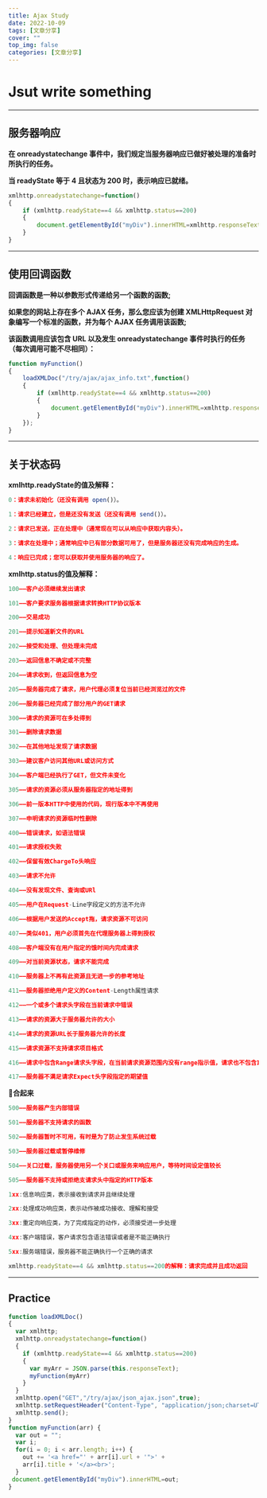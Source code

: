 ```yaml
---
title: Ajax Study
date: 2022-10-09
tags: [文章分享]
cover: ""
top_img: false
categories: [文章分享]
---
```


# Jsut write something

---

## 服务器响应

**在 onreadystatechange 事件中，我们规定当服务器响应已做好被处理的准备时所执行的任务。**

**当 readyState 等于 4 且状态为 200 时，表示响应已就绪。**

```js
xmlhttp.onreadystatechange=function()
{
    if (xmlhttp.readyState==4 && xmlhttp.status==200)
    {
        document.getElementById("myDiv").innerHTML=xmlhttp.responseText;
    }
}
```

---

## 使用回调函数

**回调函数是一种以参数形式传递给另一个函数的函数;**

**如果您的网站上存在多个 AJAX 任务，那么您应该为创建 XMLHttpRequest 对象编写一个标准的函数，并为每个 AJAX 任务调用该函数;**

**该函数调用应该包含 URL 以及发生 onreadystatechange 事件时执行的任务（每次调用可能不尽相同）：**

```js
function myFunction()
{
    loadXMLDoc("/try/ajax/ajax_info.txt",function()
    {
        if (xmlhttp.readyState==4 && xmlhttp.status==200)
        {
            document.getElementById("myDiv").innerHTML=xmlhttp.responseText;
        }
    });
}
```

---

## 关于状态码

**xmlhttp.readyState的值及解释：**

```js
0：请求未初始化（还没有调用 open()）。

1：请求已经建立，但是还没有发送（还没有调用 send()）。

2：请求已发送，正在处理中（通常现在可以从响应中获取内容头）。

3：请求在处理中；通常响应中已有部分数据可用了，但是服务器还没有完成响应的生成。

4：响应已完成；您可以获取并使用服务器的响应了。
```

**xmlhttp.status的值及解释：**
```js
100——客户必须继续发出请求

101——客户要求服务器根据请求转换HTTP协议版本

200——交易成功

201——提示知道新文件的URL

202——接受和处理、但处理未完成

203——返回信息不确定或不完整

204——请求收到，但返回信息为空

205——服务器完成了请求，用户代理必须复位当前已经浏览过的文件

206——服务器已经完成了部分用户的GET请求

300——请求的资源可在多处得到

301——删除请求数据

302——在其他地址发现了请求数据

303——建议客户访问其他URL或访问方式

304——客户端已经执行了GET，但文件未变化

305——请求的资源必须从服务器指定的地址得到

306——前一版本HTTP中使用的代码，现行版本中不再使用

307——申明请求的资源临时性删除

400——错误请求，如语法错误

401——请求授权失败

402——保留有效ChargeTo头响应

403——请求不允许

404——没有发现文件、查询或URl

405——用户在Request-Line字段定义的方法不允许

406——根据用户发送的Accept拖，请求资源不可访问

407——类似401，用户必须首先在代理服务器上得到授权

408——客户端没有在用户指定的饿时间内完成请求

409——对当前资源状态，请求不能完成

410——服务器上不再有此资源且无进一步的参考地址

411——服务器拒绝用户定义的Content-Length属性请求

412——一个或多个请求头字段在当前请求中错误

413——请求的资源大于服务器允许的大小

414——请求的资源URL长于服务器允许的长度

415——请求资源不支持请求项目格式

416——请求中包含Range请求头字段，在当前请求资源范围内没有range指示值，请求也不包含If-Range请求头字段

417——服务器不满足请求Expect头字段指定的期望值
```

**🙌合起来**

```js
500——服务器产生内部错误

501——服务器不支持请求的函数

502——服务器暂时不可用，有时是为了防止发生系统过载

503——服务器过载或暂停维修

504——关口过载，服务器使用另一个关口或服务来响应用户，等待时间设定值较长

505——服务器不支持或拒绝支请求头中指定的HTTP版本

1xx:信息响应类，表示接收到请求并且继续处理

2xx:处理成功响应类，表示动作被成功接收、理解和接受

3xx:重定向响应类，为了完成指定的动作，必须接受进一步处理

4xx:客户端错误，客户请求包含语法错误或者是不能正确执行

5xx:服务端错误，服务器不能正确执行一个正确的请求

xmlhttp.readyState==4 && xmlhttp.status==200的解释：请求完成并且成功返回
```

---
## Practice

```js
function loadXMLDoc()
{
  var xmlhttp;
  xmlhttp.onreadystatechange=function()
  {
    if (xmlhttp.readyState==4 && xmlhttp.status==200)
    {
	  var myArr = JSON.parse(this.responseText);
      myFunction(myArr)
    }
  }
  xmlhttp.open("GET","/try/ajax/json_ajax.json",true);
  xmlhttp.setRequestHeader("Content-Type", "application/json;charset=UTF-8");
  xmlhttp.send();
}
function myFunction(arr) {
  var out = "";
  var i;
  for(i = 0; i < arr.length; i++) {
    out += '<a href="' + arr[i].url + '">' + 
    arr[i].title + '</a><br>';
  }
 document.getElementById("myDiv").innerHTML=out;
}
```